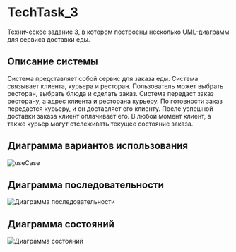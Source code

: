 # TechTask_3
Техническое задание 3, в котором построены несколько UML-диаграмм для сервиса доставки еды.
## Описание системы
Система представляет собой сервис для заказа еды. Система связывает клиента, курьера и ресторан. Пользователь может выбрать ресторан, выбрать блюда и сделать заказ. Система передаст заказ ресторану, а адрес клиента и ресторана курьеру. По готовности заказ передается курьеру, и он доставляет его клиенту. После успешной доставки заказа клиент оплачивает его. В любой момент клиент, а также курьер могут отслеживать текущее состояние заказа. 
## Диаграмма вариантов использования
![useCase](https://github.com/LazySquare/TechTask_3/assets/167713992/1fb3c915-2ba1-4327-8474-87405f4624c1)
## Диаграмма последовательности
![Диаграмма последовательности](https://github.com/LazySquare/TechTask_3/assets/167713992/ec8afaee-a9c3-4d3e-8ca0-3cd22c8f2a08)
## Диаграмма состояний
![Диаграмма состояний](https://github.com/LazySquare/TechTask_3/assets/167713992/56733779-4170-4df3-851b-406633db3c3e)
